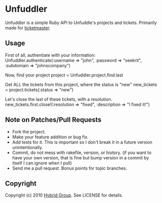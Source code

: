 # Unfuddler

Unfuddler is a simple Ruby API to Unfuddle's projects and tickets. Primarily made for [ticketmaster](http://github.com/Sirupsen/ticketmaster).

## Usage

First of all, authentiate with your information:
		Unfuddler.authenticate(:username => "john", :password => "seekrit", :subdomain => "johnscompany")

Now, find your project
		project = Unfuddler.project.find.last

Get ALL the tickets from this project, where the status is "new"
		new_tickets = project.tickets(:status => "new")

Let's close the last of these tickets, with a resolution.
		new_tickets.first.close!(:resolution => "fixed", :description => "I fixed it!")

## Note on Patches/Pull Requests
 
* Fork the project.
* Make your feature addition or bug fix.
* Add tests for it. This is important so I don't break it in a
  future version unintentionally.
* Commit, do not mess with rakefile, version, or history.
  (if you want to have your own version, that is fine but bump version in a commit by itself I can ignore when I pull)
* Send me a pull request. Bonus points for topic branches.

## Copyright

Copyright (c) 2010 [Hybrid Group](http://hybridgroup.com). See LICENSE for details.
